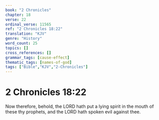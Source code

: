 ```yaml
---
book: "2 Chronicles"
chapter: 18
verse: 22
ordinal_verse: 11565
ref: "2 Chronicles 18:22"
translation: "KJV"
genre: "History"
word_count: 25
topics: []
cross_references: []
grammar_tags: [cause-effect]
thematic_tags: [names-of-god]
tags: ["Bible","KJV","2-Chronicles"]
---
```


# 2 Chronicles 18:22

Now therefore, behold, the LORD hath put a lying spirit in the mouth of these thy prophets, and the LORD hath spoken evil against thee.
